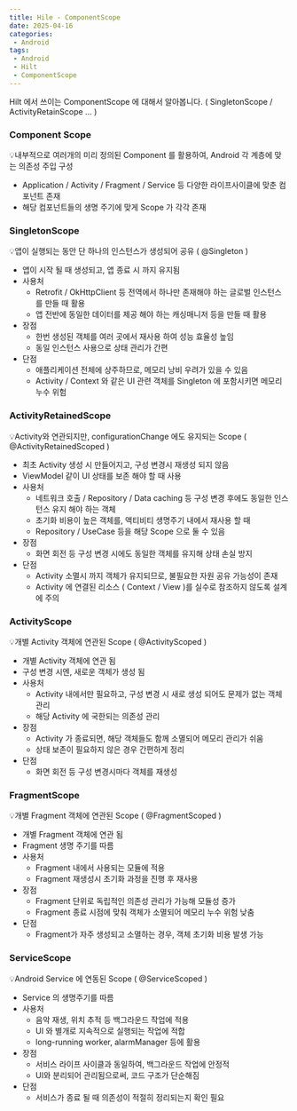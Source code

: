 ```yaml
---
title: Hile - ComponentScope     
date: 2025-04-16
categories:
 - Android
tags:
 - Android
 - Hilt
 - ComponentScope
---
```


Hilt 에서 쓰이는 ComponentScope 에 대해서 알아봅니다. ( SingletonScope / ActivityRetainScope ... )  

<!-- more -->

### Component Scope

<aside>
💡내부적으로 여러개의 미리 정의된 Component 를 활용하여, Android 각 계층에 맞는 의존성 주입 구성
</aside>

- Application / Activity / Fragment / Service 등 다양한 라이프사이클에 맞춘 컴포넌트 존재
- 해당 컴포넌트들의 생명 주기에 맞게 Scope 가 각각 존재

### SingletonScope

<aside>
💡앱이 실행되는 동안 단 하나의 인스턴스가 생성되어 공유 ( @Singleton )
</aside>

- 앱이 시작 될 때 생성되고, 앱 종료 시 까지 유지됨
- 사용처
  - Retrofit / OkHttpClient 등 전역에서 하나만 존재해야 하는 글로벌 인스턴스를 만들 때 활용
  - 앱 전반에 동일한 데이터를 제공 해야 하는 캐싱매니저 등을 만들 때 활용
- 장점
  - 한번 생성된 객체를 여러 곳에서 재사용 하여 성능 효율성 높임
  - 동일 인스턴스 사용으로 상태 관리가 간편
- 단점
  - 애플리케이션 전체에 상주하므로, 메모리 낭비 우려가 있을 수 있음
  - Activity / Context 와 같은 UI 관련 객체를 Singleton 에 포함시키면 메모리 누수 위험

### ActivityRetainedScope

<aside>
💡Activity와 연관되지만, configurationChange 에도 유지되는 Scope ( @ActivityRetainedScoped )
</aside>

- 최초 Activity 생성 시 만들어지고, 구성 변경시 재생성 되지 않음
- ViewModel 같이 UI 상태를 보존 해야 할 때 사용
- 사용처
  - 네트워크 호출 / Repository / Data caching 등 구성 변경 후에도 동일한 인스턴스 유지 해야 하는 객체
  - 초기화 비용이 높은 객체를, 액티비티 생명주기 내에서 재사용 할 때
  - Repository / UseCase 등을 해당 Scope 으로 둘 수 있음
- 장점
  - 화면 회전 등 구성 변경 시에도 동일한 객체를 유지해 상태 손실 방지
- 단점
  - Activity 소멸시 까지 객체가 유지되므로, 불필요한 자원 공유 가능성이 존재
  - Activity 에 연결된 리소스 ( Context / View )를 실수로 참조하지 않도록 설계에 주의

### ActivityScope

<aside>
💡개별 Activity 객체에 연관된 Scope ( @ActivityScoped )
</aside>

- 개별 Activity 객체에 연관 됨
- 구성 변경 시엔, 새로운 객체가 생성 됨
- 사용처
  - Activity 내에서만 필요하고, 구성 변경 시 새로 생성 되어도 문제가 없는 객체 관리
  - 해당 Activity 에 국한되는 의존성 관리
- 장점
  - Activity 가 종료되면, 해당 객체들도 함께 소멸되어 메모리 관리가 쉬움
  - 상태 보존이 필요하지 않은 경우 간편하게 정리
- 단점
  - 화면 회전 등 구성 변경시마다 객체를 재생성

### FragmentScope

<aside>
💡개별 Fragment 객체에 연관된 Scope ( @FragmentScoped )
</aside>

- 개별 Fragment 객체에 연관 됨
- Fragment 생명 주기를 따름
- 사용처
  - Fragment 내에서 사용되는 모듈에 적용
  - Fragment 재생성시 초기화 과정을 진행 후 재사용
- 장점
  - Fragment 단위로 독립적인 의존성 관리가 가능해 모듈성 증가
  - Fragment 종료 시점에 맞춰 객체가 소멸되어 메모리 누수 위험 낮춤
- 단점
  - Fragment가 자주 생성되고 소멸하는 경우, 객체 초기화 비용 발생 가능

### ServiceScope

<aside>
💡Android Service 에 연동된 Scope ( @ServiceScoped )
</aside>

- Service 의 생명주기를 따름
- 사용처
  - 음악 재생, 위치 추적 등 백그라운드 작업에 적용
  - UI 와 별개로 지속적으로 실행되는 작업에 적합
  - long-running worker, alarmManager 등에 활용
- 장점
  - 서비스 라이프 사이클과 동일하여, 백그라운드 작업에 안정적
  - UI와 분리되어 관리됨으로써, 코드 구조가 단순해짐
- 단점
  - 서비스가 종료 될 때 의존성이 적절히 정리되는지 확인 필요